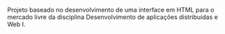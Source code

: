 Projeto baseado no desenvolvimento de uma interface em HTML para o mercado livre da disciplina Desenvolvimento de aplicações distribuídas e Web I.
